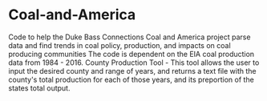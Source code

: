 # Coal-and-America
Code to help the Duke Bass Connections Coal and America project parse data and find trends in coal policy, production, and impacts on coal producing communities
The code is dependent on the EIA coal production data from 1984 - 2016.
County Production Tool - This tool allows the user to input the desired county and range of years, and returns a text file with the county's total production for each of those years, and its preportion of the states total output.
